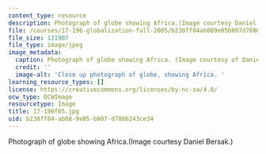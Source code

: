 ```yaml
---
content_type: resource
description: Photograph of globe showing Africa.(Image courtesy Daniel Bersak.)
file: /courses/17-196-globalization-fall-2005/b238ff84ab089e05b807d7886243ce34_17-196f05.jpg
file_size: 121907
file_type: image/jpeg
image_metadata:
  caption: Photograph of globe showing Africa. (Image courtesy of Daniel Bersak.)
  credit: ''
  image-alt: 'Close up photograph of globe, showing Africa. '
learning_resource_types: []
license: https://creativecommons.org/licenses/by-nc-sa/4.0/
ocw_type: OCWImage
resourcetype: Image
title: 17-196f05.jpg
uid: b238ff84-ab08-9e05-b807-d7886243ce34
---
```

Photograph of globe showing Africa.(Image courtesy Daniel Bersak.)